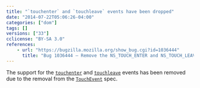 ```yaml
---
title: "`touchenter` and `touchleave` events have been dropped"
date: "2014-07-22T05:06:26-04:00"
categories: ["dom"]
tags: []
versions: ["33"]
cclicense: "BY-SA 3.0"
references:
    - url: "https://bugzilla.mozilla.org/show_bug.cgi?id=1036444"
      title: "Bug 1036444 – Remove the NS_TOUCH_ENTER and NS_TOUCH_LEAVE events"
---
```

The support for the [`touchenter`](https://developer.mozilla.org/en-US/docs/Web/Events/touchenter) and [`touchleave`](https://developer.mozilla.org/en-US/docs/Web/Events/touchleave) events has been removed due to the removal from the [`TouchEvent`](https://developer.mozilla.org/en-US/docs/Web/API/TouchEvent) spec.

